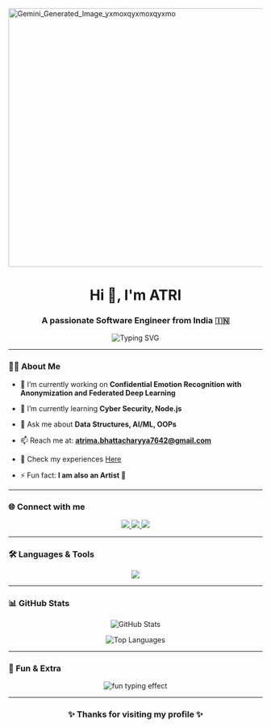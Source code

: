 <img width="2048" height="512" alt="Gemini_Generated_Image_yxmoxqyxmoxqyxmo" src="https://github.com/user-attachments/assets/24f1dde9-482c-4837-ba08-08690824a54d" />

<h1 align="center">Hi 👋, I'm ATRI</h1>
<h3 align="center">A passionate Software Engineer from India 🇮🇳</h3>

<p align="center">
  <img src="https://readme-typing-svg.herokuapp.com?font=Fira+Code&weight=600&pause=1000&color=0E75B6&width=435&lines=Software+Engineer;Machine+Learning+%7C+AI+Enthusiast;Cyber+Security+Learner;Always+Exploring+New+Tech" alt="Typing SVG" />
</p>

---

### 👨‍💻 About Me  
- 🔭 I’m currently working on **Confidential Emotion Recognition with Anonymization and Federated Deep Learning**  
- 🌱 I’m currently learning **Cyber Security, Node.js**  
- 💬 Ask me about **Data Structures, AI/ML, OOPs**  
- 📫 Reach me at: **atrima.bhattacharyya7642@gmail.com**  
- 📄 Check my experiences [Here](https://drive.google.com/file/d/1po1_JOSFZpaE197qTL1x52ghnWlxu4A5/view?usp=sharing)
  
- ⚡ Fun fact: **I am also an Artist 🎨**  

---

### 🌐 Connect with me  
<p align="center">
  <a href="https://linkedin.com/in/atrima-bhattacharyya-15111a2a9" target="blank">
    <img src="https://img.shields.io/badge/LinkedIn-0e76a8?style=for-the-badge&logo=linkedin&logoColor=white"/>
  </a>
  <a href="https://fb.com/atrima bhattacharyya" target="blank">
    <img src="https://img.shields.io/badge/Facebook-1877F2?style=for-the-badge&logo=facebook&logoColor=white"/>
  </a>
  <a href="https://instagram.com/__a_t_r_i_m_a__" target="blank">
    <img src="https://img.shields.io/badge/Instagram-E4405F?style=for-the-badge&logo=instagram&logoColor=white"/>
  </a>
</p>

---

### 🛠️ Languages & Tools  
<p align="center">
  <img src="https://skillicons.dev/icons?i=python,java,cpp,c,php,html,css,js,nodejs,mysql,mongodb,oracle,firebase,git,heroku,bootstrap,pytorch,photoshop,illustrator" />
</p>

---

### 📊 GitHub Stats  
<p align="center">
  <img src="https://github-readme-stats.vercel.app/api?username=atrimabhatta&show_icons=true&theme=tokyonight" alt="GitHub Stats" />
</p>


<p align="center">
  <img src="https://github-readme-stats.vercel.app/api/top-langs?username=atrimabhatta&show_icons=true&locale=en&layout=compact&theme=tokyonight" alt="Top Languages" />
</p>

---

### 🚀 Fun & Extra  

<p align="center">
  <img src="https://readme-typing-svg.herokuapp.com?font=Fira+Code&size=24&pause=1000&color=00F7F7&width=435&lines=Eat+🌮+Code+💻+Sleep+😴+Repeat+🔁" alt="fun typing effect" />
</p>


---

<h3 align="center">✨ Thanks for visiting my profile ✨</h3>
